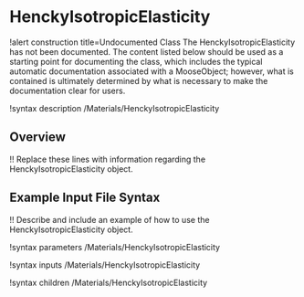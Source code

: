 # HenckyIsotropicElasticity

!alert construction title=Undocumented Class
The HenckyIsotropicElasticity has not been documented. The content listed below should be used as a starting point for
documenting the class, which includes the typical automatic documentation associated with a
MooseObject; however, what is contained is ultimately determined by what is necessary to make the
documentation clear for users.

!syntax description /Materials/HenckyIsotropicElasticity

## Overview

!! Replace these lines with information regarding the HenckyIsotropicElasticity object.

## Example Input File Syntax

!! Describe and include an example of how to use the HenckyIsotropicElasticity object.

!syntax parameters /Materials/HenckyIsotropicElasticity

!syntax inputs /Materials/HenckyIsotropicElasticity

!syntax children /Materials/HenckyIsotropicElasticity
